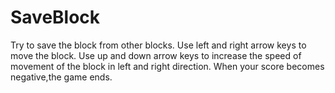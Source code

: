 # SaveBlock
Try to save the block from other blocks. Use left and right arrow keys to move the block. Use up and down arrow keys to increase the speed of movement of the block in left and right direction. When your score becomes negative,the game ends.
